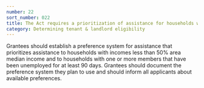 ```yaml
---
number: 22
sort_number: 022
title: The Act requires a prioritization of assistance for households with incomes less than 50% of area median income or households with one or more individuals that have not been employed for the 90-day period preceding the date of application. How should grantees prioritize assistance? 
category: Determining tenant & landlord eligibility
---
```


Grantees should establish a preference system for assistance that prioritizes assistance to households with incomes less than 50% area median income and to households with one or more members that have been unemployed for at least 90 days. Grantees should document the preference system they plan to use and should inform all applicants about available preferences.